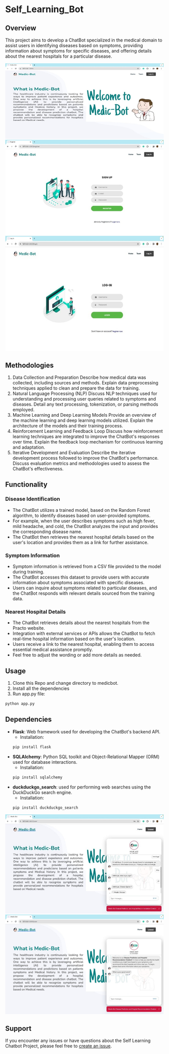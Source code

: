 # Self_Learning_Bot
## Overview
This project aims to develop a ChatBot specialized in the medical domain to assist users in identifying diseases based on symptoms, providing information about symptoms for specific diseases, and offering details about the nearest hospitals for a particular disease.

![Home Page](home.jpg "Home Page")
![Login Page](login.jpg "Login Page")
![Register Page](register.jpg)

## Methodologies
1. Data Collection and Preparation
Describe how medical data was collected, including sources and methods.
Explain data preprocessing techniques applied to clean and prepare the data for training.
2. Natural Language Processing (NLP)
Discuss NLP techniques used for understanding and processing user queries related to symptoms and diseases.
Detail any text processing, tokenization, or parsing methods employed.
3. Machine Learning and Deep Learning Models
Provide an overview of the machine learning and deep learning models utilized.
Explain the architecture of the models and their training process.
4. Reinforcement Learning and Feedback Loop
Discuss how reinforcement learning techniques are integrated to improve the ChatBot's responses over time.
Explain the feedback loop mechanism for continuous learning and adaptation.
5. Iterative Development and Evaluation
Describe the iterative development process followed to improve the ChatBot's performance.
Discuss evaluation metrics and methodologies used to assess the ChatBot's effectiveness.
## Functionality
### Disease Identification
- The ChatBot utilizes a trained model, based on the Random Forest algorithm, to identify diseases based on user-provided symptoms.
- For example, when the user describes symptoms such as high fever, mild headache, and cold, the ChatBot analyzes the input and provides the corresponding disease name.
- The ChatBot then retrieves the nearest hospital details based on the user's location and provides them as a link for further assistance.
### Symptom Information
- Symptom information is retrieved from a CSV file provided to the model during training.
- The ChatBot accesses this dataset to provide users with accurate information about symptoms associated with specific diseases.
- Users can inquire about symptoms related to particular diseases, and the ChatBot responds with relevant details sourced from the training data.
### Nearest Hospital Details
- The ChatBot retrieves details about the nearest hospitals from the Practo website.
- Integration with external services or APIs allows the ChatBot to fetch real-time hospital information based on the user's location.
- Users receive a link to the nearest hospital, enabling them to access essential medical assistance promptly.
- Feel free to adjust the wording or add more details as needed.
## Usage
1. Clone this Repo and change directory to medicbot.
2. Install all the dependencies
3. Run app.py file: 
``` python
python app.py 
```
## Dependencies
* __Flask__: Web framework used for developing the ChatBot's backend API.  
   - Installation: 
    ``` python
    pip install flask
    ```
* __SQLAlchemy__: Python SQL toolkit and Object-Relational Mapper (ORM) used for database interactions.
    - Installation: 
    ``` python
    pip install sqlalchemy
    ```
* __duckduckgo_search__: used for performing web searches using the DuckDuckGo search engine.
  - Installation: 
  ``` python
  pip install duckduckgo_search
  ```

![chatbot](result0.jpg "ChatBot Response")
![response](result1.jpg)
## Support
If you encounter any issues or have questions about the Self Learning Chatbot Project, please feel free to [create an issue](https://github.com/Krishnann-s/Self_Learning_Bot/issues).
